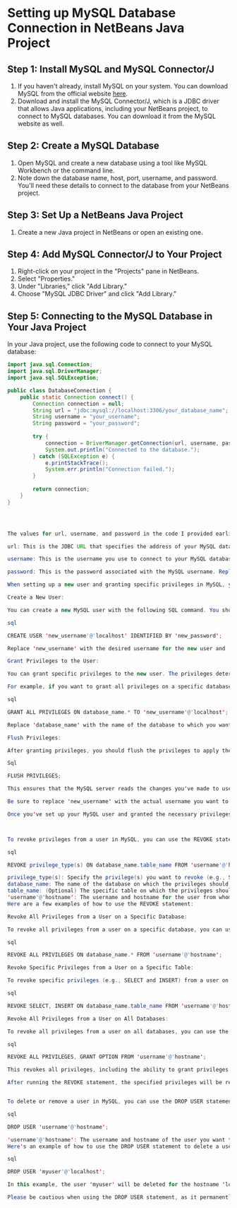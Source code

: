 # Setting up MySQL Database Connection in NetBeans Java Project

## Step 1: Install MySQL and MySQL Connector/J

1. If you haven't already, install MySQL on your system. You can download MySQL from the official website [here](https://dev.mysql.com/downloads/).
2. Download and install the MySQL Connector/J, which is a JDBC driver that allows Java applications, including your NetBeans project, to connect to MySQL databases. You can download it from the MySQL website as well.

## Step 2: Create a MySQL Database

1. Open MySQL and create a new database using a tool like MySQL Workbench or the command line.
2. Note down the database name, host, port, username, and password. You'll need these details to connect to the database from your NetBeans project.

## Step 3: Set Up a NetBeans Java Project

1. Create a new Java project in NetBeans or open an existing one.

## Step 4: Add MySQL Connector/J to Your Project

1. Right-click on your project in the "Projects" pane in NetBeans.
2. Select "Properties."
3. Under "Libraries," click "Add Library."
4. Choose "MySQL JDBC Driver" and click "Add Library."

## Step 5: Connecting to the MySQL Database in Your Java Project

In your Java project, use the following code to connect to your MySQL database:

```java
import java.sql.Connection;
import java.sql.DriverManager;
import java.sql.SQLException;

public class DatabaseConnection {
    public static Connection connect() {
        Connection connection = null;
        String url = "jdbc:mysql://localhost:3306/your_database_name";
        String username = "your_username";
        String password = "your_password";
        
        try {
            connection = DriverManager.getConnection(url, username, password);
            System.out.println("Connected to the database.");
        } catch (SQLException e) {
            e.printStackTrace();
            System.err.println("Connection failed.");
        }
        
        return connection;
    }
}




The values for url, username, and password in the code I provided earlier need to be set based on your specific MySQL database configuration. Here's how to obtain these values:

url: This is the JDBC URL that specifies the address of your MySQL database. The format is typically "jdbc:mysql://host:port/database_name". Replace "localhost" with the hostname or IP address where your MySQL server is running, "3306" with the port number MySQL is using (default is 3306), and "your_database_name" with the name of your MySQL database.

username: This is the username you use to connect to your MySQL database. You need to replace "your_username" with your MySQL username.

password: This is the password associated with the MySQL username. Replace "your_password" with your actual MySQL password.

When setting up a new user and granting specific privileges in MySQL, you can follow these steps:

Create a New User:

You can create a new MySQL user with the following SQL command. You should run this command while connected to your MySQL server using a privileged account (e.g., the root user).

sql

CREATE USER 'new_username'@'localhost' IDENTIFIED BY 'new_password';

Replace 'new_username' with the desired username for the new user and 'new_password' with the desired password.

Grant Privileges to the User:

You can grant specific privileges to the new user. The privileges determine what actions the user can perform on the database.

For example, if you want to grant all privileges on a specific database, you can use the following command:

sql

GRANT ALL PRIVILEGES ON database_name.* TO 'new_username'@'localhost';

Replace 'database_name' with the name of the database to which you want to grant privileges. You can also grant specific privileges (e.g., SELECT, INSERT, UPDATE, DELETE) instead of ALL PRIVILEGES if needed.

Flush Privileges:

After granting privileges, you should flush the privileges to apply the changes:

Sql

FLUSH PRIVILEGES;

This ensures that the MySQL server reads the changes you've made to user privileges.

Be sure to replace 'new_username' with the actual username you want to create and grant privileges to, and 'new_password' with the desired password for the new user.

Once you've set up your MySQL user and granted the necessary privileges, you can use the username and password in your Java application to connect to the database using the GenericDatabaseUtility class or any other database-related code.



To revoke privileges from a user in MySQL, you can use the REVOKE statement. The REVOKE statement allows you to take away specific privileges from a user. Here's the basic syntax:

sql

REVOKE privilege_type(s) ON database_name.table_name FROM 'username'@'hostname';

privilege_type(s): Specify the privilege(s) you want to revoke (e.g., SELECT, INSERT, UPDATE, DELETE, etc.).
database_name: The name of the database on which the privileges should be revoked.
table_name: (Optional) The specific table on which the privileges should be revoked.
'username'@'hostname': The username and hostname for the user from whom you want to revoke privileges. Use single quotes around the username and hostname.
Here are a few examples of how to use the REVOKE statement:

Revoke All Privileges from a User on a Specific Database:

To revoke all privileges from a user on a specific database, you can use the following command:

sql

REVOKE ALL PRIVILEGES ON database_name.* FROM 'username'@'hostname';

Revoke Specific Privileges from a User on a Specific Table:

To revoke specific privileges (e.g., SELECT and INSERT) from a user on a specific table, you can use the following command:

sql

REVOKE SELECT, INSERT ON database_name.table_name FROM 'username'@'hostname';

Revoke All Privileges from a User on All Databases:

To revoke all privileges from a user on all databases, you can use the following command:

sql

REVOKE ALL PRIVILEGES, GRANT OPTION FROM 'username'@'hostname';

This revokes all privileges, including the ability to grant privileges to others.

After running the REVOKE statement, the specified privileges will be removed from the user. It's important to be careful when revoking privileges, as it can impact a user's ability to perform actions on the database.


To delete or remove a user in MySQL, you can use the DROP USER statement. This statement allows you to delete a user account and remove it from the MySQL user database. Here's the basic syntax:

sql

DROP USER 'username'@'hostname';

'username'@'hostname': The username and hostname of the user you want to delete. Use single quotes around the username and hostname.
Here's an example of how to use the DROP USER statement to delete a user:

sql

DROP USER 'myuser'@'localhost';

In this example, the user 'myuser' will be deleted for the hostname 'localhost'.

Please be cautious when using the DROP USER statement, as it permanently removes the user's account, and the user won't be able to access the database after deletion.

